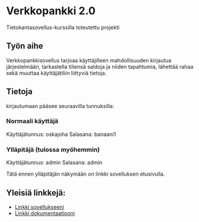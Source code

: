 ﻿# Verkkopankki 2.0

Tietokantasovellus-kurssilla toteutettu projekti

## Työn aihe

Verkkopankkisovellus tarjoaa käyttäjilleen mahdollisuuden kirjautua järjestelmään, tarkastella tiliensä saldoja ja niiden tapahtumia, lähettää rahaa sekä muuttaa käyttäjätiliin liittyviä tietoja.

## Tietoja

kirjautumaan pääsee seuraavilla tunnuksilla:

### Normaali käyttäjä
Käyttäjätunnus: oskajoha
Salasana: banaani1

### Ylläpitäjä (tulossa myöhemmin)
Käyttäjätunnus: admin
Salasana: admin

Tätä ennen ylläpitäjän näkymään on linkki sovelluksen etusivulla.

## Yleisiä linkkejä:

* [Linkki sovellukseeni](http://oskajoha.users.cs.helsinki.fi/tsoha/)
* [Linkki dokumentaatiooni](https://github.com/cs-locx/Tsoha-Bootstrap/blob/master/doc/dokumentaatio.pdf)


